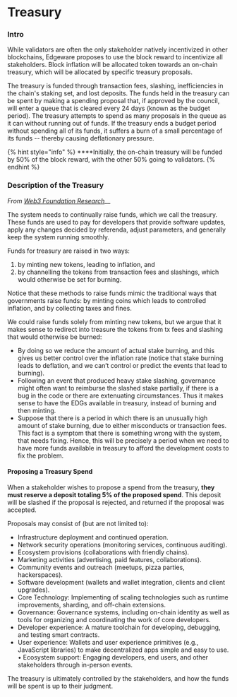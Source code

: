 # Treasury

### Intro

While validators are often the only stakeholder natively incentivized in other blockchains, Edgeware proposes to use the block reward to incentivize all stakeholders. Block inflation will be allocated token towards an on-chain treasury,  which will be allocated by specific treasury proposals.

The treasury is funded through transaction fees, slashing, inefficiencies in the chain's staking set, and lost deposits. The funds held in the treasury can be spent by making a spending proposal that, if approved by the council, will enter a queue that is cleared every 24 days \(known as the budget period\). The treasury attempts to spend as many proposals in the queue as it can without running out of funds. If the treasury ends a budget period without spending all of its funds, it suffers a burn of a small percentage of its funds -- thereby causing deflationary pressure.

{% hint style="info" %}
 ****Initially, the on-chain treasury will be funded by 50% of the block reward, with the other 50% going to validators. 
{% endhint %}

### Description of the Treasury

_From_ [_Web3 Foundation Research_](https://research.web3.foundation/en/latest/polkadot/Token%20Economics.html)\_\_

The system needs to continually raise funds, which we call the treasury. These funds are used to pay for developers that provide software updates, apply any changes decided by referenda, adjust parameters, and generally keep the system running smoothly.

Funds for treasury are raised in two ways:

1. by minting new tokens, leading to inflation, and
2. by channelling the tokens from transaction fees and slashings, which would otherwise be set for burning.

Notice that these methods to raise funds mimic the traditional ways that governments raise funds: by minting coins which leads to controlled inflation, and by collecting taxes and fines.

We could raise funds solely from minting new tokens, but we argue that it makes sense to redirect into treasure the tokens from tx fees and slashing that would otherwise be burned:

* By doing so we reduce the amount of actual stake burning, and this gives us better control over the inflation rate \(notice that stake burning leads to deflation, and we can’t control or predict the events that lead to burning\).
* Following an event that produced heavy stake slashing, governance might often want to reimburse the slashed stake partially, if there is a bug in the code or there are extenuating circumstances. Thus it makes sense to have the EDGs available in treasury, instead of burning and then minting.
* Suppose that there is a period in which there is an unusually high amount of stake burning, due to either misconducts or transaction fees. This fact is a symptom that there is something wrong with the system, that needs fixing. Hence, this will be precisely a period when we need to have more funds available in treasury to afford the development costs to fix the problem.



#### Proposing a Treasury Spend

When a stakeholder wishes to propose a spend from the treasury, **they must reserve a deposit totaling 5% of the proposed spend**. This deposit will be slashed if the proposal is rejected, and returned if the proposal was accepted.

Proposals may consist of \(but are not limited to\):

* Infrastructure deployment and continued operation.
* Network security operations \(monitoring services, continuous auditing\).
* Ecosystem provisions \(collaborations with friendly chains\).
* Marketing activities \(advertising, paid features, collaborations\).
* Community events and outreach \(meetups, pizza parties, hackerspaces\).
* Software development \(wallets and wallet integration, clients and client upgrades\).
* Core Technology: Implementing of scaling technologies such as runtime improvements, sharding, and off-chain extensions.
* Governance: Governance systems, including on-chain identity as well as tools for organizing and coordinating the work of core developers. 
* Developer experience: A mature toolchain for developing, debugging, and testing smart contracts. 
* User experience: Wallets and user experience primitives \(e.g., JavaScript libraries\) to make decentralized apps simple and easy to use. • Ecosystem support: Engaging developers, end users, and other stakeholders through in-person events.

The treasury is ultimately controlled by the stakeholders, and how the funds will be spent is up to their judgment.

